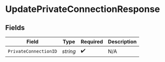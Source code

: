 # UpdatePrivateConnectionResponse


## Fields

| Field                 | Type                  | Required              | Description           |
| --------------------- | --------------------- | --------------------- | --------------------- |
| `PrivateConnectionID` | *string*              | :heavy_check_mark:    | N/A                   |